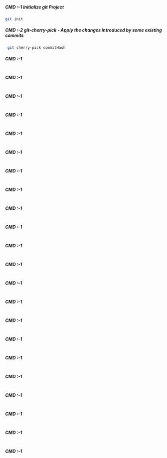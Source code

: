 ##### CMD :-1 Initialize git Project
```bash
git init
```

##### CMD :-2 git-cherry-pick - Apply the changes introduced by some existing commits 
```bash
 git cherry-pick commitHash
```

##### CMD :-1 
```bash

```


##### CMD :-1 
```bash

```

##### CMD :-1 
```bash

```

##### CMD :-1 
```bash

```

##### CMD :-1 
```bash

```

##### CMD :-1 
```bash

```

##### CMD :-1 
```bash

```

##### CMD :-1 
```bash

```

##### CMD :-1 
```bash

```


##### CMD :-1 
```bash

```

##### CMD :-1 
```bash

```

##### CMD :-1 
```bash

```

##### CMD :-1 
```bash

```

##### CMD :-1 
```bash

```

##### CMD :-1 
```bash

```

##### CMD :-1 
```bash

```

##### CMD :-1 
```bash

```


##### CMD :-1 
```bash

```

##### CMD :-1 
```bash

```

##### CMD :-1 
```bash

```

##### CMD :-1 
```bash

```

##### CMD :-1 
```bash

```
